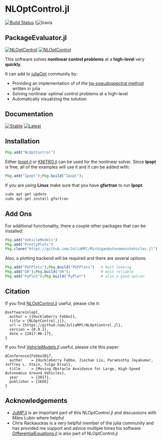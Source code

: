 # NLOptControl.jl

[![Build Status](https://ci.appveyor.com/api/projects/status/f480ahs29c85m6ne?svg=true)](https://ci.appveyor.com/project/huckl3b3rry87/nloptcontrol-jl)
[![travis](https://travis-ci.org/JuliaMPC/NLOptControl.jl#)

## PackageEvaluator.jl
[![NLOptControl](http://pkg.julialang.org/badges/NLOptControl_0.6.svg)](http://pkg.julialang.org/detail/NLOptControl)
[![NLOptControl](http://pkg.julialang.org/badges/NLOptControl_0.7.svg)](http://pkg.julialang.org/detail/NLOptControl)

This software solves **nonlinear control problems** at a **high-level** very **quickly**.

It can add to [juliaOpt](http://www.juliaopt.org/) community by:
 * Providing an implementation of of the [hp-pseudospectral method](http://vdol.mae.ufl.edu/JournalPublications/TOMS-GPOPS-II-August-2013.pdf) written in julia
 * Solving nonlinear optimal control problems at a high-level
 * Automatically visualizing the solution

## Documentation

[![Stable](https://img.shields.io/badge/docs-stable-blue.svg)](https://juliampc.github.io/MPCDocs.jl/stable/)
[![Latest](https://img.shields.io/badge/docs-latest-blue.svg)](https://juliampc.github.io/MPCDocs.jl/latest/)

## Installation
```julia
Pkg.add("NLOptControl")
```

Either [Ipopt.jl](https://github.com/JuliaOpt/Ipopt.jl) or [KNITRO.jl](https://github.com/JuliaOpt/KNITRO.jl) can be used for the nonlinear solver. Since **Ipopt** is free, all of the examples will use it and it can be added with:
```julia
Pkg.add("Ipopt");Pkg.build("Ipopt");
```

If you are using **Linux** make sure that you have **gfortran** to run **Ipopt**:
```julia
sudo apt-get update
sudo apt-get install gfortran
```

## Add Ons
For additional functionality, there a couple other packages that can be installed:
```julia
Pkg.add("VehicleModels")
Pkg.add("PrettyPlots")
Pkg.clone("https://github.com/JuliaMPC/MichiganAutonomousVehicles.jl")
```

Also, a plotting backend will be required and there are several options:
```julia
Pkg.add("PGFPlots");Pkg.build("PGFPlots")   # best looking
Pkg.add("GR");Pkg.build("GR");              # most reliable
Pkg.add("PyPlot");Pkg.build("PyPlot")       # also a good option  
```

## Citation

If you find [NLOptControl.jl](https://github.com/JuliaMPC/NLOptControl.jl) useful, please cite it:
```
@software{nlopt,
  author = {{Huckleberry Febbo}},
  title = {NLOptControl.jl},
  url = {https://github.com/JuliaMPC/NLOptControl.jl},
  version = {0.0.1},
  date = {2017-06-17},
}
```

If you find [VehicleModels.jl](https://github.com/JuliaMPC/VehicleModels.jl) useful, please cite this paper:
```
@Conference{Febbo2017,
  author    = {Huckleberry Febbo, Jiechao Liu, Paramsothy Jayakumar, Jeffrey L. Stein, Tulga Ersal},
  title     = {Moving Obstacle Avoidance for Large, High-Speed Autonomous Ground Vehicles},
  year      = {2017},
  publisher = {IEEE}
}
```

## Acknowledgements
* [JuMP.jl](https://jump.readthedocs.io/en/latest/) is an important part of this NLOptControl.jl and discussions with Miles Lubin where helpful
* Chris Rackauckas is a very helpful member of the julia community and has provided me support and advice multiple times his software [DifferentialEquations.jl](https://github.com/JuliaDiffEq/DifferentialEquations.jl) is also part of NLOptControl.jl

